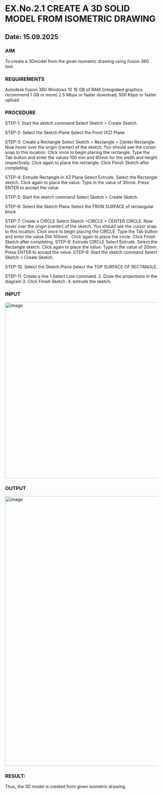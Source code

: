 # EX.No.2.1 CREATE A 3D SOLID MODEL FROM ISOMETRIC DRAWING
## Date: 15.09.2025
### AIM
To create a 3Dmodel from the given isometric drawing using fusion 360 tool.

### REQUIREMENTS
Autodesk fusion 360
Windows 10
16 GB of RAM (integrated graphics recommend 1 GB or more)
2.5 Mbps or faster download; 500 Kbps or faster upload
### PROCEDURE
STEP-1: Start the sketch command
Select Sketch > Create Sketch.

STEP-2: Select the Sketch Plane
Select the Front (XZ) Plane

STEP-3: Create a Rectangle
Select Sketch > Rectangle > Center Rectangle.
Now hover over the origin (center) of the sketch. You should see the cursor snap to this location.
Click once to begin placing the rectangle.
Type the Tab button and enter the values 100 mm and 60mm for the width and height respectively.
Click again to place the rectangle.
Click Finish Sketch after completing.

STEP-4: Extrude Rectangle in XZ Plane
Select Extrude.
Select the Rectangle sketch.
Click again to place the value.
Type in the value of 30mm.
Press ENTER to accept the value.

STEP-5: Start the sketch command
Select Sketch > Create Sketch.

STEP-6: Select the Sketch Plane
Select the FRON SURFACE of rectangular block

STEP-7: Create a CIRCLE
Select Sketch >CIRCLE > CENTER CIRCLE.
Now hover over the origin (center) of the sketch. You should see the cursor snap to this location.
Click once to begin placing the CIRCLE.
Type the Tab button and enter the value DIA 100mm .
Click again to place the circle.
Click Finish Sketch after completing.
STEP-8: Extrude CIRCLE
Select Extrude.
Select the Rectangle sketch.
Click again to place the value.
Type in the value of 20mm.
Press ENTER to accept the value.
STEP-9: Start the sketch command
Select Sketch > Create Sketch.

STEP-10: Select the Sketch Plane
Select the TOP SURFACE OF RECTANGLE.

STEP-11: Create a line
1.Select Line command.
2. Draw the projections in the diagram 
3. Click Finish Sketch.
4. extrude the sketch.
### INPUT
<img width="698" height="578" alt="image" src="https://github.com/user-attachments/assets/2a6c9efe-a9bd-480d-8e00-9cdaa82660c1" />

### OUTPUT
<img width="626" height="886" alt="image" src="https://github.com/user-attachments/assets/093ae1a3-fac6-4777-8f77-1a4e10ee6cf1" />

### RESULT:
Thus, the 3D model is created from given isometric drawing.
